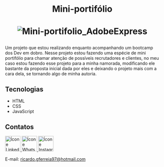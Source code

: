 <h1 align="center">
Mini-portifólio
</h1>
<h1 align="center">

![Mini-portifolio_AdobeExpress](https://user-images.githubusercontent.com/104541413/196095065-9e71eb48-9672-4126-98b6-9aa7917e4ff6.gif)

</h1>

Um projeto que estou realizando enquanto acompanhando um bootcamp dos Dev em dobro.
Nesse projeto estou fazendo uma espécie de mini portifólio para chamar atenção de possíveis recrutadores e clientes, no meu caso estou fazendo esse projeto para a
minha namorada, modificando ele bastante da proposta inicial dada por eles e deixando o projeto mais com a cara dela, se tornando algo de minha autoria.

## Tecnologias
- HTML
- CSS
- JavaScript

## Contatos

<a href="https://www.linkedin.com/in/ricardo-gon/">
<img width="50" src="https://img.icons8.com/office/344/linkedin.png" alt="Ícone Linkedin"> </a>

<a href="https://contate.me/ricardo-gon">
<img width="50" src="https://img.icons8.com/office/344/whatsapp--v1.png" alt="Ícone Whatsapp"> </a>

<a href="https://www.instagram.com/ricardinferreira/">
<img width="50" src="https://img.icons8.com/office/344/instagram-new.png" alt="Ícone Instagram"> </a>

E-mail: ricardo.gferreia97@hotmail.com </br>
